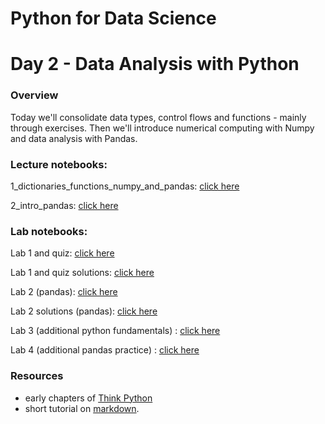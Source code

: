 
# Python for Data Science
# Day 2 - Data Analysis with Python
### Overview
Today we'll consolidate data types, control flows and functions - mainly through exercises. Then we'll introduce numerical computing with Numpy and data analysis with Pandas.

### Lecture notebooks:

1_dictionaries_functions_numpy_and_pandas: [click here](https://colab.research.google.com/github/worldbank/Python-for-Data-Science/blob/master/June_2021_ETEC/day_2/1_dictionaries_functions_numpy_pandas.ipynb)

2_intro_pandas: [click here](https://colab.research.google.com/github/worldbank/Python-for-Data-Science/blob/master/June_2021_ETEC/day_2/2_intro_pandas.ipynb)

### Lab notebooks:

Lab 1 and quiz: [click here](https://colab.research.google.com/github/worldbank/Python-for-Data-Science/blob/master/June_2021_ETEC/day_2/lab_1_and_quiz.ipynb)

Lab 1 and quiz solutions: [click here](https://colab.research.google.com/github/worldbank/Python-for-Data-Science/blob/master/June_2021_ETEC/day_2/lab_1_and_quiz_solutions.ipynb)

Lab 2 (pandas): [click here](https://colab.research.google.com/github/worldbank/Python-for-Data-Science/blob/master/June_2021_ETEC/day_2/lab_2.ipynb)

Lab 2 solutions (pandas): [click here](https://colab.research.google.com/github/worldbank/Python-for-Data-Science/blob/master/June_2021_ETEC/day_2/lab_2_solutions.ipynb)

Lab 3 (additional python fundamentals) : [click here](https://colab.research.google.com/github/worldbank/Python-for-Data-Science/blob/master/June_2021_ETEC/day_2/lab_3.ipynb)

Lab 4 (additional pandas practice) : [click here](https://colab.research.google.com/github/worldbank/Python-for-Data-Science/blob/master/June_2021_ETEC/day_2/lab_4.ipynb)

### Resources
* early chapters of [Think Python](http://greenteapress.com/thinkpython2/thinkpython2.pdf)
* short tutorial on [markdown](https://commonmark.org/help/).

